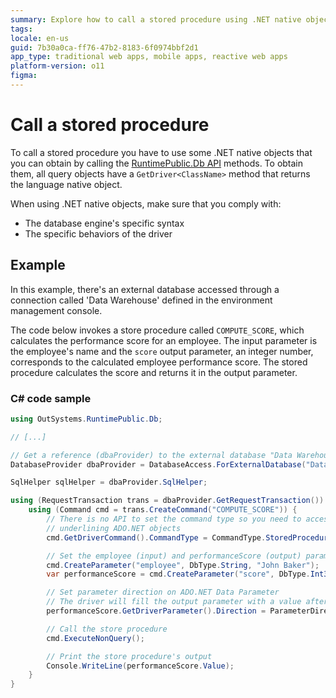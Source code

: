 ```yaml
---
summary: Explore how to call a stored procedure using .NET native objects in OutSystems 11 (O11).
tags: 
locale: en-us
guid: 7b30a0ca-ff76-47b2-8183-6f0974bbf2d1
app_type: traditional web apps, mobile apps, reactive web apps
platform-version: o11
figma:
---
```


# Call a stored procedure

To call a stored procedure you have to use some .NET native objects that you can obtain by calling the [RuntimePublic.Db API](<intro.md>) methods. To obtain them, all query objects have a `GetDriver<ClassName>` method that returns the language native object.

When using .NET native objects, make sure that you comply with:

* The database engine's specific syntax
* The specific behaviors of the driver

## Example

In this example, there's an external database accessed through a connection called 'Data Warehouse' defined in the environment management console.

The code below invokes a store procedure called `COMPUTE_SCORE`, which calculates the performance score for an employee. The input parameter is the employee's name and the `score` output parameter, an integer number, corresponds to the calculated employee performance score. The stored procedure calculates the score and returns it in the output parameter.

### C# code sample

```csharp
using OutSystems.RuntimePublic.Db;

// [...]

// Get a reference (dbaProvider) to the external database "Data Warehouse"
DatabaseProvider dbaProvider = DatabaseAccess.ForExternalDatabase("Data Warehouse");

SqlHelper sqlHelper = dbaProvider.SqlHelper;

using (RequestTransaction trans = dbaProvider.GetRequestTransaction()) {
    using (Command cmd = trans.CreateCommand("COMPUTE_SCORE")) {
        // There is no API to set the command type so you need to access the
        // underlining ADO.NET objects
        cmd.GetDriverCommand().CommandType = CommandType.StoredProcedure;

        // Set the employee (input) and performanceScore (output) parameters
        cmd.CreateParameter("employee", DbType.String, "John Baker");
        var performanceScore = cmd.CreateParameter("score", DbType.Int32, DBNull.Value);

        // Set parameter direction on ADO.NET Data Parameter
        // The driver will fill the output parameter with a value after the query executes
        performanceScore.GetDriverParameter().Direction = ParameterDirection.Output;

        // Call the store procedure
        cmd.ExecuteNonQuery();

        // Print the store procedure's output
        Console.WriteLine(performanceScore.Value);
    }
}
```
